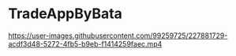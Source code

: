 # TradeAppByBata

https://user-images.githubusercontent.com/99259725/227881729-acdf3d48-5272-4fb5-b9eb-f1414259faec.mp4

